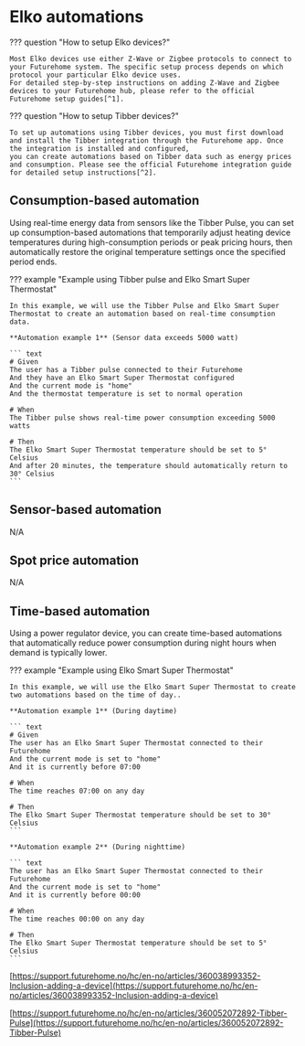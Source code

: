 # Elko automations

??? question "How to setup Elko devices?"

    Most Elko devices use either Z-Wave or Zigbee protocols to connect to your Futurehome system. The specific setup process depends on which protocol your particular Elko device uses. 
    For detailed step-by-step instructions on adding Z-Wave and Zigbee devices to your Futurehome hub, please refer to the official Futurehome setup guides[^1].


??? question "How to setup Tibber devices?"

    To set up automations using Tibber devices, you must first download and install the Tibber integration through the Futurehome app. Once the integration is installed and configured, 
    you can create automations based on Tibber data such as energy prices and consumption. Please see the official Futurehome integration guide for detailed setup instructions[^2].

## Consumption-based automation
Using real-time energy data from sensors like the Tibber Pulse, you can set up consumption-based automations that temporarily adjust heating device temperatures during high-consumption periods or peak pricing hours, 
then automatically restore the original temperature settings once the specified period ends.

??? example "Example using Tibber pulse and Elko Smart Super Thermostat"

    In this example, we will use the Tibber Pulse and Elko Smart Super Thermostat to create an automation based on real-time consumption data.

    **Automation example 1** (Sensor data exceeds 5000 watt)
    
    ``` text
    # Given
    The user has a Tibber pulse connected to their Futurehome
    And they have an Elko Smart Super Thermostat configured
    And the current mode is "home"
    And the thermostat temperature is set to normal operation
    
    # When
    The Tibber pulse shows real-time power consumption exceeding 5000 watts
    
    # Then
    The Elko Smart Super Thermostat temperature should be set to 5° Celsius
    And after 20 minutes, the temperature should automatically return to 30° Celsius
    ```

## Sensor-based automation
N/A

## Spot price automation
N/A

## Time-based automation
Using a power regulator device, you can create time-based automations that automatically reduce power consumption during night hours when demand is typically lower.

??? example "Example using Elko Smart Super Thermostat"

    In this example, we will use the Elko Smart Super Thermostat to create two automations based on the time of day..

    **Automation example 1** (During daytime)
    
    ``` text
    # Given
    The user has an Elko Smart Super Thermostat connected to their Futurehome
    And the current mode is set to "home"
    And it is currently before 07:00
    
    # When
    The time reaches 07:00 on any day
    
    # Then
    The Elko Smart Super Thermostat temperature should be set to 30° Celsius
    ```

    **Automation example 2** (During nighttime) 

    ``` text
    The user has an Elko Smart Super Thermostat connected to their Futurehome
    And the current mode is set to "home"
    And it is currently before 00:00
    
    # When
    The time reaches 00:00 on any day
    
    # Then
    The Elko Smart Super Thermostat temperature should be set to 5° Celsius
    ```

[^1]:
[https://support.futurehome.no/hc/en-no/articles/360038993352-Inclusion-adding-a-device](https://support.futurehome.no/hc/en-no/articles/360038993352-Inclusion-adding-a-device)

[^2]:
[https://support.futurehome.no/hc/en-no/articles/360052072892-Tibber-Pulse](https://support.futurehome.no/hc/en-no/articles/360052072892-Tibber-Pulse)
